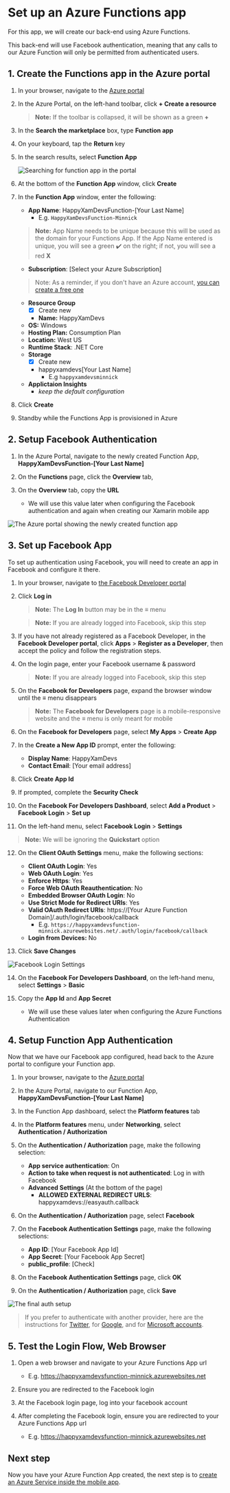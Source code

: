 # Set up an Azure Functions app

For this app, we will create our back-end using Azure Functions.

This back-end will use Facebook authentication, meaning that any calls to our Azure Function will only be permitted from authenticated users.

## 1. Create the Functions app in the Azure portal

1. In your browser, navigate to the [Azure portal](https://portal.azure.com/?WT.mc_id=mobileappsoftomorrow-workshop-jabenn)

2. In the Azure Portal, on the left-hand toolbar, click **+ Create a resource**  

    > **Note:** If the toolbar is collapsed, it will be shown as a green **+**

3. In the **Search the marketplace** box, type **Function app**  

4. On your keyboard, tap the **Return** key

5. In the search results, select **Function App**

   ![Searching for function app in the portal](../Images/PortalSearchFuncApp.png)

6. At the bottom of the **Function App** window, click **Create**

7. In the **Function App** window, enter the following:

    - **App Name**: HappyXamDevsFunction-[Your Last Name]
      - E.g. `HappyXamDevsFunction-Minnick`

    > **Note:** App Name needs to be unique because this will be used as the domain for your Functions App. If the App Name entered is unique, you will see a green ✔**️** on the right; if not, you will see a red **X**

    - **Subscription**: [Select your Azure Subscription]

    > Note: As a reminder, if you don't have an Azure account, [you can create a free one](https://azure.microsoft.com/free?WT.mc_id=mobileappsoftomorrow-workshop-jabenn)

    - **Resource Group**
        - [x] Create new
        - **Name:** HappyXamDevs
    - **OS:** Windows
    - **Hosting Plan:** Consumption Plan
    - **Location:** West US
    - **Runtime Stack**: .NET Core
    - **Storage** 
        - [x] Create new
        - happyxamdevs[Your Last Name]
            - E.g `happyxamdevsminnick`
    - **Applictaion Insights**
        - *keep the default configuration*

8. Click **Create**

9. Standby while the Functions App is provisioned in Azure

## 2. Setup Facebook Authentication

1. In the Azure Portal, navigate to the newly created Function App, **HappyXamDevsFunction-[Your Last Name]**

2. On the **Functions** page, click the **Overview** tab,

3. On the **Overview** tab, copy the **URL**
    - We will use this value later when configuring the Facebook authentication and again when creating our Xamarin mobile app

![The Azure portal showing the newly created function app](../Images/PortalNewFunction.png)

## 3. Set up Facebook App

To set up authentication using Facebook, you will need to create an app in Facebook and configure it there.

1. In your browser, navigate to [the Facebook Developer portal](https://developers.facebook.com/)

2. Click **Log in**
    > **Note:** The **Log In** button may be in the **≡** menu

    > **Note:** If you are already logged into Facebook, skip this step

3. If you have not already registered as a Facebook Developer, in the **Facebook Developer portal**, click **Apps** > **Register as a Developer**, then accept the policy and follow the registration steps.

4. On the login page, enter your Facebook username & password

    > **Note:** If you are already logged into Facebook, skip this step

5. On the **Facebook for Developers** page, expand the browser window until the **≡** menu disappears
    > **Note:** The **Facebook for Developers** page is a mobile-responsive website and the **≡** menu is only meant for mobile

6. On the **Facebook for Developers** page, select **My Apps** > **Create App**

7. In the **Create a New App ID** prompt, enter the following: 
    - **Display Name**: HappyXamDevs
    - **Contact Email**: [Your email address]

8. Click **Create App Id**

9. If prompted, complete the **Security Check**

10. On the **Facebook For Developers Dashboard**, select **Add a Product** > **Facebook Login** > **Set up**

11. On the left-hand menu, select **Facebook Login** > **Settings**
> **Note:** We will be ignoring the **Quickstart** option

12. On the **Client OAuth Settings** menu, make the following sections:

    - **Client OAuth Login**: Yes
    - **Web OAuth Login**: Yes
    - **Enforce Https**: Yes
    - **Force Web OAuth Reauthentication**: No
    - **Embedded Browser OAuth Login**: No
    - **Use Strict Mode for Redirect URIs**: Yes
    - **Valid OAuth Redirect URIs**: https://[Your Azure Function Domain]/.auth/login/facebook/callback
        - E.g. `https://happyxamdevsfunction-minnick.azurewebsites.net/.auth/login/facebook/callback`
    - **Login from Devices:** No

13. Click **Save Changes**

![Facebook Login Settings](../Images/FacebookLoginSettings.png)

14. On the **Facebook For Developers Dashboard**, on the left-hand menu, select **Settings** > **Basic**

15. Copy the **App Id** and **App Secret**
    - We will use these values later when configuring the Azure Functions Authentication

## 4. Setup Function App Authentication

Now that we have our Facebook app configured, head back to the Azure portal to configure your Function app.

1. In your browser, navigate to the [Azure portal](https://portal.azure.com/?WT.mc_id=mobileappsoftomorrow-workshop-jabenn)

2. In the Azure Portal, navigate to our Function App, **HappyXamDevsFunction-[Your Last Name]**

3. In the Function App dashboard, select the **Platform features** tab

4. In the **Platform features** menu, under **Networking**, select **Authentication / Authorization**

5. On the **Authentication / Authorization** page, make the following selection:
    - **App service authentication**: On
    - **Action to take when request is not authenticated**: Log in with Facebook
    - **Advanced Settings** (At the bottom of the page)
      - **ALLOWED EXTERNAL REDIRECT URLS**: happyxamdevs://easyauth.callback

6. On the **Authentication / Authorization** page, select **Facebook**

7. On the **Facebook Authentication Settings** page, make the following selections:
    - **App ID**: [Your Facebook App Id]
    - **App Secret**: [Your Facebook App Secret]
    - **public_profile**: [Check]

8. On the **Facebook Authentication Settings** page, click **OK**

9. On the **Authentication / Authorization** page, click **Save**

![The final auth setup](../Images/PortalFinalAuthSetup.png)

> If you prefer to authenticate with another provider, here are the instructions for [Twitter](https://docs.microsoft.com/azure/app-service/app-service-mobile-how-to-configure-twitter-authentication/?WT.mc_id=mobileappsoftomorrow-workshop-jabenn), for [Google](https://docs.microsoft.com/azure/app-service/app-service-mobile-how-to-configure-google-authentication/?WT.mc_id=mobileappsoftomorrow-workshop-jabenn), and for [Microsoft accounts](https://docs.microsoft.com/azure/app-service/app-service-mobile-how-to-configure-microsoft-authentication/?WT.mc_id=mobileappsoftomorrow-workshop-jabenn).

## 5. Test the Login Flow, Web Browser

1. Open a web browser and navigate to your Azure Functions App url
    - E.g. https://happyxamdevsfunction-minnick.azurewebsites.net

2. Ensure you are redirected to the Facebook login

3. At the Facebook login page, log into your facebook account

4. After completing the Facebook login, ensure you are redirected to your Azure Functions App url
    - E.g. https://happyxamdevsfunction-minnick.azurewebsites.net

## Next step

Now you have your Azure Function App created, the next step is to [create an Azure Service inside the mobile app](./3-CreateAnAzureServiceInTheMobileApp.md).
